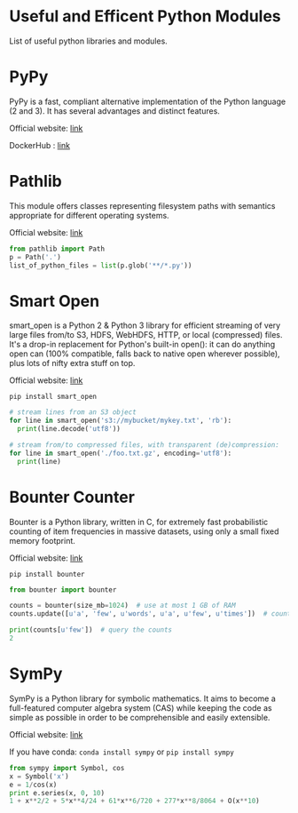 # Useful and Efficent Python Modules
List of useful python libraries and modules.

# PyPy
PyPy is a fast, compliant alternative implementation of the Python language (2 and 3). It has several advantages and distinct features.

<p>Official website: <a href="http://pypy.org/">link<a/></p>
<p>DockerHub : <a href="https://hub.docker.com/_/pypy">link<a/></p>

# Pathlib
This module offers classes representing filesystem paths with semantics appropriate for different operating systems.
<p>Official website: <a href="https://docs.python.org/3/library/pathlib.html">link<a/> </p>
  
```python
from pathlib import Path
p = Path('.')
list_of_python_files = list(p.glob('**/*.py'))
```

# Smart Open
smart_open is a Python 2 & Python 3 library for efficient streaming of very large files from/to S3, HDFS, WebHDFS, HTTP, or local (compressed) files. It's a drop-in replacement for Python's built-in open(): it can do anything open can (100% compatible, falls back to native open wherever possible), plus lots of nifty extra stuff on top.
<p>Official website: <a href="https://github.com/RaRe-Technologies/smart_open">link<a/></p>

`pip install smart_open`

```python
# stream lines from an S3 object
for line in smart_open('s3://mybucket/mykey.txt', 'rb'):
  print(line.decode('utf8'))

# stream from/to compressed files, with transparent (de)compression:
for line in smart_open('./foo.txt.gz', encoding='utf8'):
  print(line)
```

# Bounter Counter
Bounter is a Python library, written in C, for extremely fast probabilistic counting of item frequencies in massive datasets, using only a small fixed memory footprint.
<p>Official website: <a href="https://github.com/RaRe-Technologies/bounter">link<a/></p>

`pip install bounter`

```python
from bounter import bounter

counts = bounter(size_mb=1024)  # use at most 1 GB of RAM
counts.update([u'a', 'few', u'words', u'a', u'few', u'times'])  # count item frequencies

print(counts[u'few'])  # query the counts
2
```
# SymPy
SymPy is a Python library for symbolic mathematics. It aims to become a full-featured computer algebra system (CAS) while keeping the code as simple as possible in order to be comprehensible and easily extensible.
<p>Official website: <a href="https://github.com/sympy/sympy">link<a/></p>

If you have conda:
`conda install sympy`
or
`pip install sympy`

```python
from sympy import Symbol, cos
x = Symbol('x')
e = 1/cos(x)
print e.series(x, 0, 10)
1 + x**2/2 + 5*x**4/24 + 61*x**6/720 + 277*x**8/8064 + O(x**10)
```

